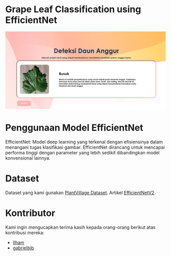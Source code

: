 # Grape Leaf Classification using EfficientNet
![Project Logo](Profile.png)
# Penggunaan Model EfficientNet
EfficientNet: Model deep learning yang terkenal dengan efisiensinya dalam menangani tugas klasifikasi gambar. EfficientNet dirancang untuk mencapai performa tinggi dengan parameter yang lebih sedikit dibandingkan model konvensional lainnya.
# Dataset 
Dataset yang kami gunakan [PlantVillage Dataset](https://data.mendeley.com/datasets/tywbtsjrjv/1).
Artikel [EfficientNetV2](https://arxiv.org/pdf/2104.00298).
# Kontributor

Kami ingin mengucapkan terima kasih kepada orang-orang berikut atas kontribusi mereka:

- [Ilham](https://github.com/iya777)
- [gabrielbjb](https://github.com/gabrielbjb)
